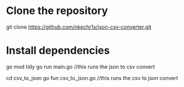 # Clone the repository
git clone https://github.com/nkechr1s/json-csv-converter.git

# Install dependencies
go mod tidy
go run main.go //this runs the json to csv convert

cd csv_to_json
go fun csv_to_json.go //this runs the csv to json convert
